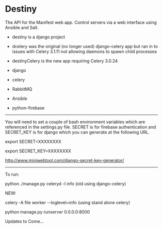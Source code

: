 Destiny
=======

The API for the Manifest web app.  Control servers via a web interface using Ansible and Salt.

- destiny is a django project
- dcelery was the original (no longer used) django-celery app but ran in to issues with Celery 3.1.11 not allowing daemons to spawn child processes
- destinyCelery is the new app requiring Celery 3.0.24

- django
- celery
- RabbitMQ
- Ansible
- python-firebase

--------

You will need to set a couple of bash environment variables which are referenced in the settings.py file.  SECRET is for firebase authentication and SECRET_KEY is for django which you can generate at the following URL.

export SECRET=XXXXXXXX

export SECRET_KEY=XXXXXXXX

http://www.miniwebtool.com/django-secret-key-generator/

--------

To run:

python ./manage.py celeryd -l info (old using django-celery)

NEW:

celery -A file worker --loglevel=info (using stand alone celery)

python manage.py runserver 0.0.0.0:8000

Updates to Come...

